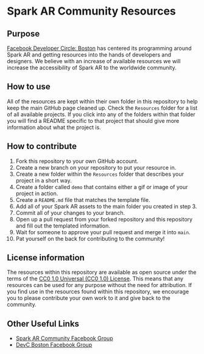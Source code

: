 # Spark AR Community Resources
## Purpose
[Facebook Developer Circle: Boston](https://www.facebook.com/groups/DevCBoston) has centered its programming around Spark AR and getting resources into the hands of developers and designers. We believe with an increase of available resources we will increase the accessibility of Spark AR to the worldwide community.

## How to use
All of the resources are kept within their own folder in this repository to help keep the main GitHub page cleaned up. Check the `Resources` folder for a list of all available projects. If you click into any of the folders within that folder you will find a README specific to that project that should give more information about what the project is.

## How to contribute
1. Fork this repository to your own GitHub account.
2. Create a new branch on your repository to put your resource in.
3. Create a new folder within the `Resources` folder that describes your project in a short way.
4. Create a folder called `demo` that contains either a gif or image of your project in action.
5. Create a `README.md` file that matches the template file.
6. Add all of your Spark AR assets to the main folder you created in step 3.
7. Commit all of your changes to your branch.
8. Open up a pull request from your forked repository and this repository and fill out the templated information.
9. Wait for someone to approve your pull request and merge it into `main`.
10. Pat yourself on the back for contributing to the community!

## License information
The resources within this repository are available as open source under the terms of the [CC0 1.0 Universal (CC0 1.0) License](https://creativecommons.org/publicdomain/zero/1.0). This means that any resources can be used for any purpose without the need for attribution. If you find use in the resources found within this repository, we encourage you to please contribute your own work to it and give back to the community.

## Other Useful Links
* [Spark AR Community Facebook Group](https://www.facebook.com/groups/SparkARcommunity)
* [DevC Boston Facebook Group](https://www.facebook.com/groups/DevCBoston)
